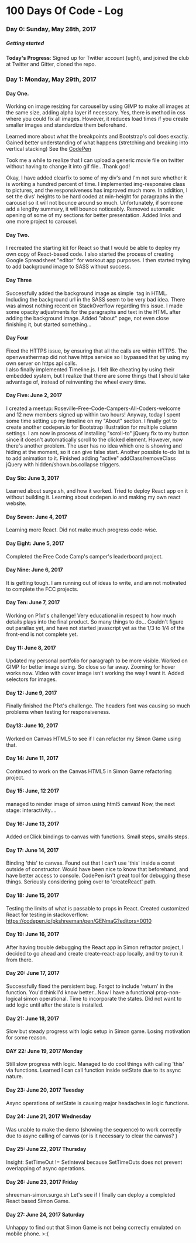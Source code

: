 # 100 Days Of Code - Log

### Day 0:  Sunday, May 28th, 2017
##### Getting started

**Today's Progress**: Signed up for Twitter account (ugh!), and joined the club at Twitter and Gitter, cloned the repo.  

### Day 1: Monday, May 29th, 2017
#### Day One.
Working on image resizing for carousel by using GIMP to make all images at the same size, adding alpha layer if necessary. Yes, there is method in css where you could fix all images.  However, it reduces load times if you create smaller images and standardize them beforehand.

Learned more about what the breakpoints and Bootstrap's col does exactly.  Gained better understanding of what happens (stretching and breaking into vertical stacking) See the [CodePen](https://codepen.io/pkshreeman/pen/ybdBZa?editors=1000)

Took me a while to realize that I can upload a generic movie file on twitter without having to change it into gif file...Thank god!

Okay, I have added clearfix to some of my div's and I'm not sure whether it is working a hundred percent of time.  I implemented img-responsive class to pictures, and the responsiveness has improved much more.  In addition, I set the divs' heights to be hard coded at min-height for paragraphs in the carousel so it will not bounce around so much.  Unfortunately, if someone add a lengthy summary, it will bounce noticeably.  Removed automatic opening of some of my sections for better presentation.  Added links and one more project to carousel.  

#### Day Two.
I recreated the starting kit for React so that I would be able to deploy my own copy of React-based code.  I also started the process of creating Google Spreadsheet "editor" for workout app purposes.  I then started trying to add background image to SASS without success.

#### Day Three
Successfully added the background image as simple <img> tag in HTML.  Including the background url in the SASS seem to be very bad idea.  There was almost nothing recent on StackOverflow regarding this issue.  I made some opacity adjustments for the paragraphs and text in the HTML after adding the background image. Added "about" page, not even close finishing it, but started something...

#### Day Four
Fixed the HTTPS issue, by ensuring that all the calls are within HTTPS.  The openweathermap did not have https service so I bypassed that by using my own server on https api calls.  
I also finally implemented Timeline.js.  I felt like cheating by using their embedded system, but I realize that there are some things that I should take advantage of, instead of reinventing the wheel every time.

#### Day Five: June 2, 2017
I created a meetup: Roseville-Free-Code-Campers-All-Coders-welcome and 12 new members signed up within two hours!
Anyway, today I spent some time setting up my timeline on my "About" section.  I finally got to create another codepen.io for Bootstrap illustration for multiple column settings.  I am now in process of installing "scroll-to" jQuery fix to my button since it doesn't automatically scroll to the clicked element.  However, now there's another problem.  The user has no idea which one is showing and hiding at the moment, so it can give false start. Another possible to-do list is to add animation to it.  Finished adding "active" addClass/removeClass jQuery with hidden/shown.bs.collapse triggers.

#### Day Six: June 3, 2017
Learned about surge.sh, and how it worked.  Tried to deploy React app on it without building it.  Learning about codepen.io and making my own react website.  

#### Day Seven: June 4, 2017
Learning more React.  Did not make much progress code-wise.

#### Day Eight: June 5, 2017
Completed the Free Code Camp's camper's leaderboard project.

#### Day Nine:  June 6, 2017
It is getting tough.  I am running out of ideas to write, and am not motivated to complete the FCC projects.

#### Day Ten: June 7, 2017
Working on P1xt's challenge!  Very educational in respect to how much details plays into the final product.  So many things to do... Couldn't figure out parallax yet,  and have not started javascript yet as the 1/3 to 1/4 of the front-end is not complete yet.

#### Day 11: June 8, 2017
Updated my personal portfolio for paragraph to be more visible.  Worked on GIMP for better image sizing. So close so far away.  Zooming for hover works now.  Video with cover image isn't working the way I want it.  Added selectors for images.

#### Day 12: June 9, 2017
Finally finished the P1xt's challenge.  The headers font was causing so much problems when testing for responsiveness.  

#### Day13: June 10, 2017
Worked on Canvas HTML5 to see if I can refactor my Simon Game using that.

#### Day 14: June 11, 2017
Continued to work on the Canvas HTML5 in Simon Game refactoring project.

#### Day 15: June, 12 2017
managed to render image of simon using html5 canvas!  Now, the next stage: interactivity....

#### Day 16: June 13, 2017
Added onClick bindings to canvas with functions.  Small steps, smalls steps.

#### Day 17: June 14, 2017
Binding 'this' to canvas.  Found out that I can't use 'this' inside a const outside of constructor.  Would have been nice to know that beforehand, and have better access to console.  CodePen isn't great tool for debugging these things.  Seriously considering going over to 'createReact' path.

#### Day 18: June 15, 2017
Testing the limits of what is passable to props in React.  Created customized React for testing in stackoverflow: <https://codepen.io/pkshreeman/pen/GENmaG?editors=0010>

#### Day 19: June 16, 2017
After having trouble debugging the React app in Simon refractor project, I decided to go ahead and create create-react-app locally, and try to run it from there.

#### Day 20: June 17, 2017
Successfully fixed the persistent bug.  Forgot to include 'return' in the function.  You'd think I'd know better...Now I have a functional prop-non-logical simon operational.  Time to incorporate the states.  Did not want to add logic until after the state is installed.

#### Day 21: June 18, 2017
Slow but steady progress with logic setup in Simon game.  Losing motivation for some reason.  

#### DAY 22: June 19, 2017 Monday
Still slow progress with logic.  Managed to do cool things with calling 'this' via functions.  Learned I can call function inside setState due to its async nature.

#### Day 23:  June 20, 2017 Tuesday
Async operations of setState is causing major headaches in logic functions.

#### Day 24: June 21, 2017 Wednesday
Was unable to make the demo (showing the sequence) to work correctly due to async calling of canvas (or is it necessary to clear the canvas? )

#### Day 25: June 22, 2017 Thursday
Insight:  SetTimeOut != SetInteval because SetTimeOuts does not prevent overlapping of async operations.

#### Day 26: June 23, 2017 Friday
shreeman-simon.surge.sh
Let's see if I finally can deploy a completed React based Simon Game.

#### Day 27: June 24, 2017 Saturday
Unhappy to find out that Simon Game is not being correctly emulated on mobile phone. >:( 
